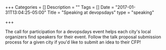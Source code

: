 +++
Categories = []
Description = ""
Tags = []
Date = "2017-01-31T13:04:25-05:00"
Title = "Speaking at devopsdays"
type = "speaking"

+++

The call for participation for a devopsdays event helps each city's local organizers find speakers for their event. Follow the talk proposal submission process for a given city if you'd like to submit an idea to their CFP!

<!-- These are the cities which currently have an open call for participation.-->

